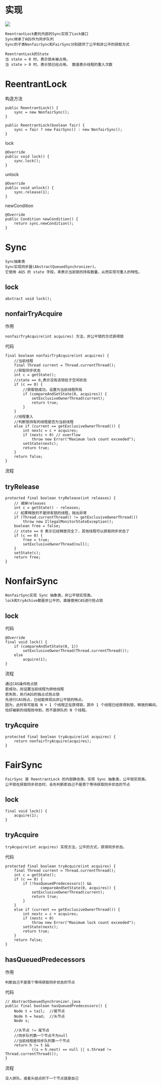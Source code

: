 

# 实现

![](https://github.com/RodJohn/JavaConcurrent/blob/master/image/%E5%B9%B6%E5%8F%91%E9%94%81_ReentranLock.png)


	ReentrantLock委托内部的Sync实现了Lock接口
	Sync继承了AQS作为同步队列
	Sync的子类NonfairSync和FairSync分别提供了公平和非公平的获取方式
	
	ReentrantLock的State
	当 state = 0 时，表示锁未被占用。
	当 state > 0 时，表示锁已经占用。 数值表示线程的重入次数


	
	
	
# ReentrantLock


构造方法
 
	public ReentrantLock() {
		sync = new NonfairSync();
	}

	public ReentrantLock(boolean fair) {
		sync = fair ? new FairSync() : new NonfairSync();
	}

lock

	@Override
	public void lock() {
		sync.lock();
	}

unlock

	@Override
	public void unlock() {
		sync.release(1);
	}


newCondition

	@Override
	public Condition newCondition() {
		return sync.newCondition();
	}



# Sync

	Sync抽象类
	Sync实现同步器(AbstractQueuedSynchronizer)。
	它使用 AQS 的 state 字段，来表示当前锁的持有数量，从而实现可重入的特性。

## lock

	abstract void lock();


## nonfairTryAcquire

作用

	nonfairTryAcquire(int acquires) 方法，非公平锁的方式获得锁

代码

	final boolean nonfairTryAcquire(int acquires) {
		//当前线程
		final Thread current = Thread.currentThread();
		//获取同步状态
		int c = getState();
		//state == 0,表示没有该锁处于空闲状态
		if (c == 0) {
			//获取锁成功，设置为当前线程所有
			if (compareAndSetState(0, acquires)) {
				setExclusiveOwnerThread(current);
				return true;
			}
		}
		//线程重入
		//判断锁持有的线程是否为当前线程
		else if (current == getExclusiveOwnerThread()) {
			int nextc = c + acquires;
			if (nextc < 0) // overflow
				throw new Error("Maximum lock count exceeded");
			setState(nextc);
			return true;
		}
		return false;
	}

流程


## tryRelease


	protected final boolean tryRelease(int releases) {
		// 减掉releases
		int c = getState() - releases;
		// 如果释放的不是持有锁的线程，抛出异常
		if (Thread.currentThread() != getExclusiveOwnerThread())
			throw new IllegalMonitorStateException();
		boolean free = false;
		// state == 0 表示已经释放完全了，其他线程可以获取同步状态了
		if (c == 0) {
			free = true;
			setExclusiveOwnerThread(null);
		}
		setState(c);
		return free;
	}


# NonfairSync

	NonfairSync实现 Sync 抽象类，非公平锁实现类。
	lock和tryAchive都是非公平的，直接使用CAS进行抢占锁
	

## lock

代码

	@Override
	final void lock() {
		if (compareAndSetState(0, 1))
			setExclusiveOwnerThread(Thread.currentThread());
		else
			acquire(1);
	}

流程


	通过CAS操作抢占锁
	若成功，则设置当前线程为排他线程
	若失败，执行AQS的独占式抢占锁
	先进行CAS抢占，已经能体现出非公平锁的特点。
	因为，此时有可能有 N + 1 个线程正在获得锁，其中 1 个线程已经获得到锁，释放的瞬间，恰好被新的线程抢夺到，而不是排队的 N 个线程。


## tryAcquire

	protected final boolean tryAcquire(int acquires) {
		return nonfairTryAcquire(acquires);
	}



# FairSync

	FairSync 是 ReentrantLock 的内部静态类，实现 Sync 抽象类，公平锁实现类。
	公平锁在获取同步状态时，会先判断即自己不是首个等待获取同步状态的节点

## lock
	
	final void lock() {
		acquire(1);
	}

## tryAcquire

	tryAcquire(int acquires) 实现方法，公平的方式，获得同步状态。
代码

	protected final boolean tryAcquire(int acquires) {
		final Thread current = Thread.currentThread();
		int c = getState();
		if (c == 0) {
			if (!hasQueuedPredecessors() && 
					compareAndSetState(0, acquires)) {
				setExclusiveOwnerThread(current);
				return true;
			}
		}
		else if (current == getExclusiveOwnerThread()) {
			int nextc = c + acquires;
			if (nextc < 0)
				throw new Error("Maximum lock count exceeded");
			setState(nextc);
			return true;
		}
		return false;
	}


## hasQueuedPredecessors

作用

	判断自己不是首个等待获取同步状态的节点
	
	
代码

	// AbstractQueuedSynchronizer.java
	public final boolean hasQueuedPredecessors() {
		Node t = tail;  //尾节点
		Node h = head;  //头节点
		Node s;

		//头节点 != 尾节点
		//同步队列第一个节点不为null
		//当前线程是同步队列第一个节点
		return h != t &&
				((s = h.next) == null || s.thread != Thread.currentThread());
	}

流程

	没人排队，或者头结点的下一个节点就是自己





